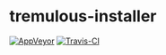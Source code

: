 # tremulous-installer
[![AppVeyor](https://img.shields.io/appveyor/ci/GrangerHub/tremulous-installer.svg?style=flat-square)](https://ci.appveyor.com/project/GrangerHub/tremulous-installer)
[![Travis-CI](https://travis-ci.org/GrangerHub/tremulous-installer.svg?branch=master "Travis-CI")](https://travis-ci.org/GrangerHub/tremulous-installer)
